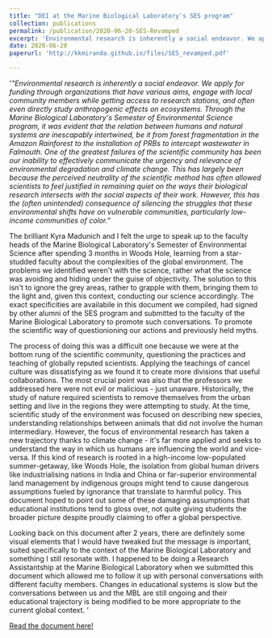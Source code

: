 ```yaml
---
title: "DEI at the Marine Biological Laboratory's SES program"
collection: publications
permalink: /publication/2020-06-20-SES-Revamped
excerpt: 'Environmental research is inherently a social endeavor. We apply for funding through organizations that have various aims, engage with local community members while getting access to research stations, and often even directly study anthropogenic effects on ecosystems. Through the Marine Biological Laboratory's Semester of Environmental Science program, it was evident that the relation between humans and natural systems are inescapably intertwined, be it from forest fragmentation in the Amazon Rainforest to the installation of PRBs to intercept wastewater in Falmouth. One of the greatest failures of the scientific community has been our inability to effectively communicate the urgency and relevance of environmental degradation and climate change. This has largely been because the perceived neutrality of the scientific method has often allowed scientists to feel justified in remaining quiet on the ways their biological research intersects with the social aspects of their work. However, this has the (often unintended) consequence of silencing the struggles that these environmental shifts have on vulnerable communities, particularly low-income communities of color.'
date: 2020-06-20
paperurl: 'http://kkmiranda.github.io/files/SES_revamped.pdf'

---
```

'<i>"Environmental research is inherently a social endeavor. We apply for funding through organizations that have various aims, engage with local community members while getting access to research stations, and often even directly study anthropogenic effects on ecosystems. Through the Marine Biological Laboratory's Semester of Environmental Science program, it was evident that the relation between humans and natural systems are inescapably intertwined, be it from forest fragmentation in the Amazon Rainforest to the installation of PRBs to intercept wastewater in Falmouth. One of the greatest failures of the scientific community has been our inability to effectively communicate the urgency and relevance of environmental degradation and climate change. This has largely been because the perceived neutrality of the scientific method has often allowed scientists to feel justified in remaining quiet on the ways their biological research intersects with the social aspects of their work. However, this has the (often unintended) consequence of silencing the struggles that these environmental shifts have on vulnerable communities, particularly low-income communities of color."</i>

The brilliant Kyra Madunich and I felt the urge to speak up to the faculty heads of the Marine Biological Laboratory's Semester of Environmental Science after spending 3 months in Woods Hole, learning from a star-studded faculty about the complexities of the global environment. The problems we identified weren't with the science, rather what the science was avoiding and hiding under the guise of objectivity. The solution to this isn't to ignore the grey areas, rather to grapple with them, bringing them to the light and, given this context, conducting our science accordingly. The exact specificities are availabile in this document we compiled, had signed by other alumni of the SES program and submitted to the faculty of the Marine Biological Laboratory to promote such conversations. To promote the scientific way of questionioning our actions and previously held myths. 

The process of doing this was a difficult one because we were at the bottom rung of the scientific community, questioning the practices and teaching of globally reputed scientists. Applying the teachings of cancel culture was dissatisfying as we found it to create more divisions that useful collaborations. The most crucial point was also that the professors we addressed here were not evil or malicious - just unaware. Historically, the study of nature required scientists to remove themselves from the urban setting and live in the regions they were attempting to study. At the time, scientific study of the environment was focused on describing new species, understanding relationships between animals that did not involve the human intermediary. However, the focus of environmental research has taken a new trajectory thanks to climate change - it's far more applied and seeks to understand the way in which us humans are influencing the world and vice-versa. If this kind of research is rooted in a high-income low-populated summer-getaway, like Woods Hole, the isolation from global human drivers like industrialising nations in India and China or far-superior environmental land management by indigenous groups might tend to cause dangerous assumptions fueled by ignorance that translate to harmful policy. This document hoped to point out some of these damaging assumptions that educational institutions tend to gloss over, not quite giving students the broader picture despite proudly claiming to offer a global perspective.

Looking back on this document after 2 years, there are definitely some visual elements that I would have tweaked but the message is important, suited specifically to the context of the Marine Biological Laboratory and something I still resonate with. I happened to be doing a Research Assistantship at the Marine Biological Laboratory when we submitted this document which allowed me to follow it up with personal conversations with different faculty members. Changes in educational systems is slow but the conversations between us and the MBL are still ongoing and their educational trajectory is being modified to be more appropriate to the current global context. 
'

[Read the document here!](http://kkmiranda.github.io/files/SES_revamped.pdf)
